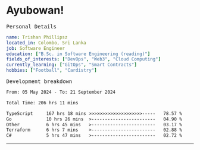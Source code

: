 # Ayubowan!

<samp>Personal Details</samp>

```yaml
name: Trishan Phillipsz
located_in: Colombo, Sri Lanka
job: Software Engineer
education: ["B.Sc. in Software Engineering (reading)"]
fields_of_interests: ["DevOps", "Web3", "Cloud Computing"]
currently_learning: ["GitOps", "Smart Contracts"]
hobbies: ["Football", "Cardistry"]
```

<samp>Development breakdown</samp>

<!--START_SECTION:waka-->

```txt
From: 05 May 2024 - To: 21 September 2024

Total Time: 206 hrs 11 mins

TypeScript     167 hrs 18 mins >>>>>>>>>>>>>>>>>>>>-----   78.57 %
Go             10 hrs 26 mins  >------------------------   04.90 %
Other          6 hrs 45 mins   >------------------------   03.17 %
Terraform      6 hrs 7 mins    >------------------------   02.88 %
C#             5 hrs 47 mins   >------------------------   02.72 %
```

<!--END_SECTION:waka-->

---
